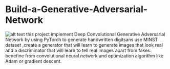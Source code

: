 # Build-a-Generative-Adversarial-Network


![alt text](https://i0.wp.com/clay-atlas.com/wp-content/uploads/2020/01/mnist-demo.png?fit=1000%2C800&ssl=1)
this project implement Deep Convolutional Generative Adversarial Network by using PyTorch to generate handwritten digitsans use MINST dataset ,create a generator that will learn to generate images that look real and a discriminator that will learn to tell real images apart from fakes.   
benefine  from convolutional neural network and optimization algorithm like Adam or gradient descent.
